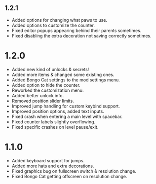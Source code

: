 ## 1.2.1
- <cg>Added</c> options for changing what paws to use.
- <cg>Added</c> options to customize the counter.
- <cr>Fixed</c> editor popups appearing behind their parents sometimes.
- <cr>Fixed</c> disabling the extra decoration not saving correctly sometimes.

# 1.2.0
- <cg>Added</c> new kind of unlocks & secrets!
- <cg>Added</c> more items & changed some existing ones.
- <cg>Added</c> Bongo Cat settings to the mod settings menu.
- <cg>Added</c> option to hide the counter.
- <cg>Reworked</cg> the customization menu.
- <cg>Added</c> better unlock info.
- <cy>Removed</c> position slider limits.
- <cy>Improved</c> jump handling for custom keybind support.
- <cy>Improved</c> position options, added text inputs.
- <cr>Fixed</c> crash when entering a main level with spacebar.
- <cr>Fixed</c> counter labels slightly overflowing.
- <cr>Fixed</c> specific crashes on level pause/exit.

# 1.1.0
- <cg>Added</c> keyboard support for jumps.
- <cg>Added</c> more hats and extra decorations.
- <cr>Fixed</c> graphics bug on fullscreen switch & resolution change.
- <cr>Fixed</c> Bongo Cat getting offscreen on resolution change.
